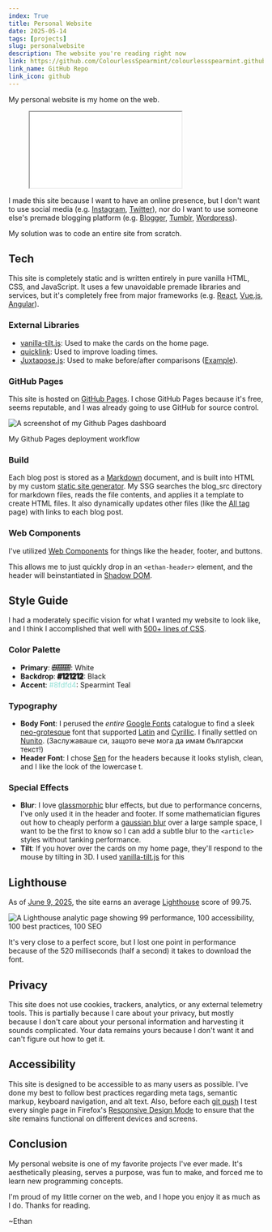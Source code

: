 ```yaml
---
index: True
title: Personal Website
date: 2025-05-14
tags: [projects]
slug: personalwebsite
description: The website you're reading right now
link: https://github.com/ColourlessSpearmint/colourlessspearmint.github.io
link_name: GitHub Repo
link_icon: github
---
```


My personal website is my home on the web.

<figure>
    <iframe src="../../index.html" scrolling="no" style="pointer-events: none;"></iframe>
</figure>

I made this site because I want to have an online presence, but I don't want to use social media (e.g. [Instagram](https://www.instagram.com/), [Twitter](https://twitter.com/)), nor do I want to use someone else's premade blogging platform (e.g. [Blogger](https://www.blogger.com), [Tumblr](https://www.tumblr.com/), [Wordpress](https://wordpress.com/)).

My solution was to code an entire site from scratch.

## Tech

This site is completely static and is written entirely in pure vanilla HTML, CSS, and JavaScript. It uses a few unavoidable premade libraries and services, but it's completely free from major frameworks (e.g. [React](https://react.dev/), [Vue.js](https://vuejs.org/), [Angular](https://angular.io/)).

### External Libraries

- [vanilla-tilt.js](https://micku7zu.github.io/vanilla-tilt.js/): Used to make the cards on the home page.
- [quicklink](https://github.com/GoogleChromeLabs/quicklink): Used to improve loading times.
- [Juxtapose.js](https://github.com/NUKnightLab/juxtapose): Used to make before/after comparisons ([Example](/projects/colourlesstransformer)).

### GitHub Pages

This site is hosted on [GitHub Pages](https://pages.github.com/). I chose GitHub Pages because it's free, seems reputable, and I was already going to use GitHub for source control.

![A screenshot of my Github Pages dashboard](../../images/ghpages.webp)

My Github Pages deployment workflow

### Build

Each blog post is stored as a [Markdown](https://en.wikipedia.org/wiki/Markdown) document, and is built into HTML by my custom [static site generator](https://en.wikipedia.org/wiki/Static_site_generator). My SSG searches the blog_src directory for markdown files, reads the file contents, and applies it a template to create HTML files. It also dynamically updates other files (like the [All tag](https://colourlessspearmint.github.io/blog/all) page) with links to each blog post.

### Web Components

I've utilized [Web Components](https://developer.mozilla.org/en-US/docs/Web/API/Web_components) for things like the header, footer, and buttons.

This allows me to just quickly drop in an `<ethan-header>` element, and the header will beinstantiated in [Shadow DOM](https://developer.mozilla.org/en-US/docs/Web/API/Web_components/Using_shadow_DOM).

## Style Guide

I had a moderately specific vision for what I wanted my website to look like, and I think I accomplished that well with [500+ lines of CSS](https://github.com/ColourlessSpearmint/colourlessspearmint.github.io/blob/main/common.css).

### Color Palette

- **Primary**: <span style="color: #ffffff; text-shadow: -1px -1px 0 #000000, 1px -1px 0 #000000, -1px 1px 0 #000000, 1px 1px 0 #000000;">#ffffff</span>: White
- **Backdrop**: <span style="color: #121212; text-shadow: -1px -1px 0 #3c3c3c, 1px -1px 0 #3c3c3c, -1px 1px 0 #3c3c3c, 1px 1px 0 #3c3c3c;">#121212</span>: Black
- **Accent**: <span style="color: #8fdfd4;">#8fdfd4</span>: Spearmint Teal

### Typography

- **Body Font**: I perused the *entire* [Google Fonts](https://fonts.google.com/) catalogue to find a sleek [neo-grotesque](https://fonts.google.com/knowledge/glossary/grotesque_neo_grotesque) font that supported [Latin](https://en.wikipedia.org/wiki/Latin_script) and [Cyrillic](https://en.wikipedia.org/wiki/Cyrillic_script). I finally settled on [Nunito](https://fonts.google.com/specimen/Nunito). (Заслужаваше си, защото вече мога да имам български текст!)
- **Header Font**: I chose [Sen](https://fonts.google.com/specimen/Sen) for the headers because it looks stylish, clean, and I like the look of the lowercase t.

### Special Effects

- **Blur**: I love [glassmorphic](https://css.glass/) blur effects, but due to performance concerns, I've only used it in the header and footer. If some mathematician figures out how to cheaply perform a [gaussian blur](https://en.wikipedia.org/wiki/Gaussian_blur) over a large sample space, I want to be the first to know so I can add a subtle blur to the `<article>` styles without tanking performance.
- **Tilt**: If you hover over the cards on my home page, they'll respond to the mouse by tilting in 3D. I used [vanilla-tilt.js](https://micku7zu.github.io/vanilla-tilt.js/) for this 

## Lighthouse

As of [June 9, 2025](https://pagespeed.web.dev/analysis/https-colourlessspearmint-github-io/uxk33xj1o8?form_factor=desktop), the site earns an average [Lighthouse](https://developer.chrome.com/docs/lighthouse) score of 99.75.

![A Lighthouse analytic page showing 99 performance, 100 accessibility, 100 best practices, 100 SEO](../../images/lighthouse.webp)

It's very close to a perfect score, but I lost one point in performance because of the 520 milliseconds (half a second) it takes to download the font.

## Privacy

This site does not use cookies, trackers, analytics, or any external telemetry tools. This is partially because I care about your privacy, but mostly because I don't care about your personal information and harvesting it sounds complicated. Your data remains yours because I don't want it and can't figure out how to get it.

## Accessibility

This site is designed to be accessible to as many users as possible. I've done my best to follow best practices regarding meta tags, semantic markup, keyboard navigation, and alt text. Also, before each [git push](https://git-scm.com/docs/git-push) I test every single page in Firefox's [Responsive Design Mode](https://firefox-source-docs.mozilla.org/devtools-user/responsive_design_mode/) to ensure that the site remains functional on different devices and screens.

## Conclusion

My personal website is one of my favorite projects I've ever made. It's aesthetically pleasing, serves a purpose, was fun to make, and forced me to learn new programming concepts.

I'm proud of my little corner on the web, and I hope you enjoy it as much as I do. Thanks for reading.

~Ethan
